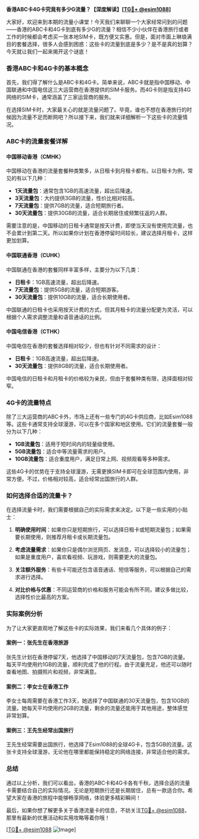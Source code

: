 **香港ABC卡4G卡究竟有多少G流量？【深度解读】[[TG💪+ @esim1088](https://t.me/s/esim1088)]**

大家好，欢迎来到本期的流量小课堂！今天我们来聊聊一个大家经常问到的问题——香港的ABC卡和4G卡到底有多少G的流量？相信不少小伙伴在香港旅行或者工作的时候都会考虑买一张本地SIM卡，既方便又实惠。但是，面对市面上琳琅满目的套餐选择，很多人会感到困惑：这些卡的流量到底是多少？是不是真的划算？今天就让我们一起来揭开这个谜底！

### 香港ABC卡和4G卡的基本概念

首先，我们得了解什么是ABC卡和4G卡。简单来说，ABC卡就是指中国移动、中国联通和中国电信这三大运营商在香港提供的SIM卡服务。而4G卡则是指支持4G网络的SIM卡，通常涵盖了三家运营商的服务。

在选择SIM卡时，大家最关心的就是流量问题了。毕竟，谁也不想在香港旅行的时候因为流量不足而断网吧？所以接下来，我们就来详细解析一下这些卡的流量情况。

### ABC卡的流量套餐详解

#### 中国移动香港（CMHK）

中国移动在香港的流量套餐种类繁多，从日租卡到月租卡都有。以日租卡为例，常见的有以下几种：

- **1天流量包**：通常包含1GB的高速流量，超出后降速。
- **3天流量包**：大约提供3GB的流量，性价比相对较高。
- **7天流量包**：提供7GB的流量，适合短期旅行者。
- **30天流量包**：提供30GB的流量，适合长期居住或频繁往返的人群。

需要注意的是，中国移动的日租卡通常是按天计费，即使当天没有使用完流量，也不会累计到第二天。所以如果你计划在香港停留时间较长，建议选择月租卡，这样更加划算。

#### 中国联通香港（CUHK）

中国联通在香港的套餐同样丰富多样，主要分为以下几类：

- **日租卡**：1GB高速流量，超出后降速。
- **7天流量包**：提供5GB的流量，适合短期游客。
- **30天流量包**：提供10GB的流量，适合长期使用者。

中国联通的日租卡也采用按天计费的方式，但其月租卡的流量分配更为灵活，可以根据个人需求调整流量和语音通话的比例。

#### 中国电信香港（CTHK）

中国电信在香港的套餐选择相对较少，但也有针对不同需求的设计：

- **日租卡**：1GB高速流量，超出后降速。
- **30天流量包**：提供8GB的流量，适合长期使用者。

中国电信的日租卡和月租卡的价格较为亲民，但由于套餐种类有限，选择面相对较窄。

### 4G卡的流量特点

除了三大运营商的ABC卡外，市场上还有一些专门的4G卡供应商，比如Esim1088等。这些卡通常支持全球漫游，可以在多个国家和地区使用。它们的流量套餐一般分为以下几种：

- **1GB流量包**：适用于短时间内的轻量级使用。
- **5GB流量包**：适合中等流量需求的用户。
- **10GB流量包**：适合重度用户，满足日常上网、视频观看等多种需求。

这些4G卡的优势在于支持全球漫游，无需更换SIM卡即可在全球范围内使用，非常方便。不过，价格相对较高，适合经常出国旅行的人群。

### 如何选择合适的流量卡？

在选择流量卡时，我们需要根据自己的实际需求来决定。以下是一些实用的小贴士：

1. **明确使用时间**：如果你只是短期旅行，可以选择日租卡或短期流量包；如果需要长期使用，则推荐月租卡或长期流量包。
   
2. **考虑流量需求**：如果你只是偶尔浏览网页、发消息，可以选择较小的流量包；如果是重度用户，喜欢看视频、玩游戏，则需要更大的流量包。

3. **关注额外服务**：有些卡可能还包含语音通话、短信等服务，可以根据自己的需求进行选择。

4. **对比价格与优惠**：不同运营商的价格和服务可能会有所不同，建议多做比较，选择性价比最高的方案。

### 实际案例分析

为了让大家更直观地了解这些卡的实际效果，我们来看几个具体的例子：

#### 案例一：张先生在香港旅游

张先生计划在香港停留7天，他选择了中国移动的7天流量包，包含7GB的流量。每天平均使用约1GB的流量，顺利完成了他的行程。由于流量充足，他还可以随时查看地图、拍摄照片和视频，非常满意。

#### 案例二：李女士在香港工作

李女士每周需要在香港工作3天，她选择了中国联通的30天流量包，包含10GB的流量。她每天平均使用约2GB的流量，剩余的流量还能用于其他用途，整体感觉非常划算。

#### 案例三：王先生经常出国旅行

王先生经常需要出国旅行，他选择了Esim1088的全球4G卡，包含5GB的流量。这张卡支持全球漫游，无论他在哪里都能保持稳定的网络连接，非常适合他的需求。

### 总结

通过以上分析，我们可以看出，香港的ABC卡和4G卡各有千秋，选择合适的流量卡需要结合自己的实际情况。无论是短期旅行还是长期居住，总有一款适合你。希望大家在香港的旅程中能够畅享网络，体验更多精彩瞬间！

最后，如果你想了解更多关于香港流量卡的信息，不妨关注[TG💪+ @esim1088](https://t.me/s/esim1088)，那里有最新的优惠活动和实用攻略等着你哦！

[[TG💪+ @esim1088](https://t.me/s/esim1088) ![Image](https://i.postimg.cc/4NQfJmqS/Snipaste-2025-05-13-00-14-12.png)]